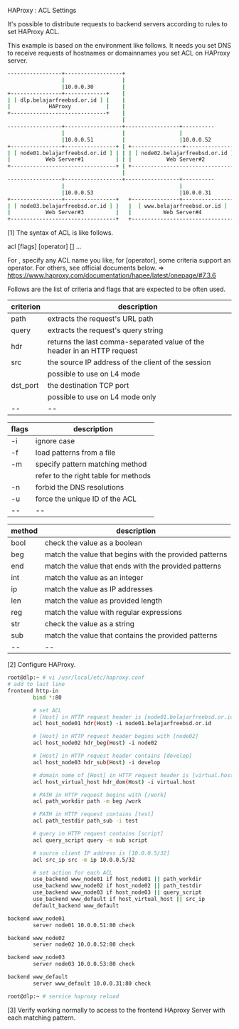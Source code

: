 HAProxy : ACL Settings
 	
It's possible to distribute requests to backend servers according to rules to set HAProxy ACL.

This example is based on the environment like follows.
It needs you set DNS to receive requests of hostnames or domainnames you set ACL on HAProxy server.
```sh
-----------------+------------------+
                 |                  |
                 |10.0.0.30         |
+----------------+-------------+    |
| [ dlp.belajarfreebsd.or.id ] |    |
|            HAProxy           |    |
+------------------------------+    |
                                    |
-----------------+------------------+-----------------+----------
                 |                  |                 |          
                 |10.0.0.51         |                 |10.0.0.52 
+----------------+----------------+ | +----------------+----------------+
| [ node01.belajarfreebsd.or.id ] | | | [ node02.belajarfreebsd.or.id ] |
|           Web Server#1          | | |           Web Server#2          |
+---------------------------------+ | +---------------------------------+
                                    |
-----------------+------------------+-----------------+----------
                 |                                    |          
                 |10.0.0.53                           |10.0.0.31 
+----------------+----------------+   +---------------+-----------------+
| [ node03.belajarfreebsd.or.id ] |   |  [ www.belajarfreebsd.or.id ]   |
|           Web Server#3          |   |          Web Server#4           |
+---------------------------------+   +---------------------------------+
```
[1]	The syntax of ACL is like follows.

acl <aclname> <criterion> [flags] [operator] [<value>] ...

For <aclname>, specify any ACL name you like, for [operator], some criteria support an operator.
For others, see official documents below. ⇒ https://www.haproxy.com/documentation/hapee/latest/onepage/#7.3.6

Follows are the list of criteria and flags that are expected to be often used.

| criterion	| description |
| -- | -- |
| path	| extracts the request's URL path |
| query | extracts the request's query string |
| hdr | returns the last comma-separated value of the header in an HTTP request |
| src | the source IP address of the client of the session |
|  | possible to use on L4 mode |
| dst_port | the destination TCP port |
|  | possible to use on L4 mode only |
| -- | -- |

| flags | description |
| -- | -- |
| -i | ignore case |
| -f | load patterns from a file |
| -m | specify pattern matching method |
|  | refer to the right table for methods |
| -n | forbid the DNS resolutions |
| -u | force the unique ID of the ACL |
| -- | -- |

| method | description |
| -- | -- |
| bool | check the value as a boolean |
| beg | match the value that begins with the provided patterns |
| end | match the value that ends with the provided patterns |
| int | match the value as an integer |
| ip | match the value as IP addresses |
| len | match the value as provided length |
| reg | match the value with regular expressions |
| str | check the value as a string |
| sub | match the value that contains the provided patterns |
| -- | -- |

[2]	Configure HAProxy.
```sh
root@dlp:~ # vi /usr/local/etc/haproxy.conf
# add to last line
frontend http-in
        bind *:80

        # set ACL
        # [Host] in HTTP request header is [node01.belajarfreebsd.or.id]
        acl host_node01 hdr(Host) -i node01.belajarfreebsd.or.id

        # [Host] in HTTP request header begins with [node02]
        acl host_node02 hdr_beg(Host) -i node02

        # [Host] in HTTP request header contains [develop]
        acl host_node03 hdr_sub(Host) -i develop

        # domain name of [Host] in HTTP request header is [virtual.host]
        acl host_virtual_host hdr_dom(Host) -i virtual.host

        # PATH in HTTP request begins with [/work]
        acl path_workdir path -m beg /work

        # PATH in HTTP request contains [test]
        acl path_testdir path_sub -i test

        # query in HTTP request contains [script]
        acl query_script query -m sub script

        # source client IP address is [10.0.0.5/32]
        acl src_ip src -m ip 10.0.0.5/32

        # set action for each ACL
        use_backend www_node01 if host_node01 || path_workdir
        use_backend www_node02 if host_node02 || path_testdir
        use_backend www_node03 if host_node03 || query_script
        use_backend www_default if host_virtual_host || src_ip
        default_backend www_default

backend www_node01
        server node01 10.0.0.51:80 check

backend www_node02
        server node02 10.0.0.52:80 check

backend www_node03
        server node03 10.0.0.53:80 check

backend www_default
        server www_default 10.0.0.31:80 check

root@dlp:~ # service haproxy reload
```
[3]	Verify working normally to access to the frontend HAproxy Server with each matching pattern.
